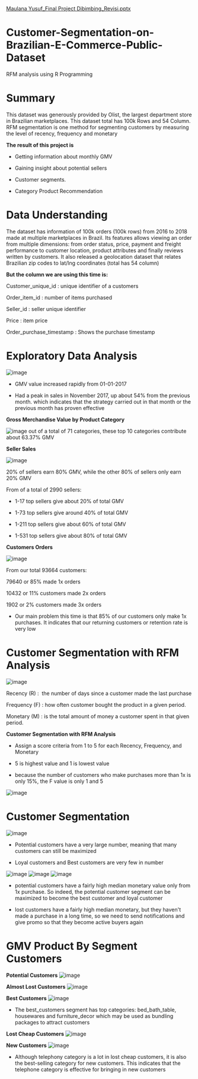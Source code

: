 [Maulana Yusuf_Final Project Dibimbing_Revisi.pptx](https://github.com/maulanaayusuf/Customer-Segmentation-on-Brazilian-E-Commerce-Public-Dataset/files/7142641/Maulana.Yusuf_Final.Project.Dibimbing_Revisi.pptx)
# Customer-Segmentation-on-Brazilian-E-Commerce-Public-Dataset
RFM analysis using R Programming

# Summary
This dataset was generously provided by Olist, the largest department store in Brazilian marketplaces. This dataset total has 100k Rows and 54 Column.
RFM segmentation is one method for segmenting customers by measuring the level of recency, frequency and monetary

**The result of this project is** 

- Getting information about monthly GMV

- Gaining insight about potential sellers

- Customer segments.

- Category Product Recommendation


# Data Understanding
The dataset has information of 100k orders  (100k rows) from 2016 to 2018 made at multiple marketplaces in Brazil. Its features allows viewing an order from multiple dimensions: from order status, price, payment and freight performance to customer location, product attributes and finally reviews written by customers. It also released a geolocation dataset that relates Brazilian zip codes to lat/lng coordinates (total has 54 column)

**But the column we are using this time is:**

Customer_unique_id    	     	: unique identifier of a customers

Order_item_id 		            : number of items purchased

Seller_id		  	              : seller unique identifier

Price			     	              : item price

Order_purchase_timestamp     	: Shows the purchase timestamp


# Exploratory Data Analysis

![image](https://user-images.githubusercontent.com/85357151/132887980-479b6380-4e1c-4c41-b582-b6f6067a0610.png)

- GMV value increased rapidly from 01-01-2017

- Had a peak in sales in November 2017, up about 54% from the previous month. which indicates that the strategy carried out in that month or the previous month has proven effective

**Gross Merchandise Value by Product Category**

![image](https://user-images.githubusercontent.com/85357151/132888237-a0159627-f70f-4d77-b07f-d094eb8a7386.png)
out of a total of 71 categories, these top 10 categories contribute about 63.37% GMV


**Seller Sales**

![image](https://user-images.githubusercontent.com/85357151/132888345-bf5d3825-7604-4885-820b-30d51637d44f.png)


20% of sellers earn 80% GMV, while the other 80% of sellers only earn 20% GMV

From of a total of 2990 sellers:

- 1-17 top sellers give about 20% of total GMV

- 1-73 top sellers give around 40% of total GMV

- 1-211 top sellers give about 60% of total GMV

- 1-531 top sellers give about 80% of total GMV


**Customers Orders**

![image](https://user-images.githubusercontent.com/85357151/132888797-afc30f5d-a298-4a40-a026-a2e31e11e1aa.png)

From our total 93664 customers:
 
79640 or 85% made 1x orders

10432 or 11% customers made 2x orders

1902 or 2% customers made 3x orders

- Our main problem this time is that 85% of our customers only make 1x purchases. It indicates that our returning customers or retention rate is very low


# Customer Segmentation with RFM Analysis

![image](https://user-images.githubusercontent.com/85357151/132889047-73766284-962d-4846-947e-d5b596fc5ece.png)

Recency (R) :  the number of days since a customer made the last purchase

Frequency (F) : how often customer bought the product in a given period.

Monetary (M) : is the total amount of money a customer spent in that given period. 



**Customer Segmentation with RFM Analysis**

- Assign a score criteria from 1 to 5 for each Recency, Frequency, and Monetary

- 5 is highest value and 1 is lowest value

- because the number of customers who make purchases more than 1x is only 15%, the F value is only 1 and 5


![image](https://user-images.githubusercontent.com/85357151/132889919-dbcfa7e5-701f-4a6d-9de2-a13808a98983.png)



# Customer Segmentation

![image](https://user-images.githubusercontent.com/85357151/132890196-711a6b4f-8e75-42cd-9197-25867ebecc2c.png)

- Potential customers have a very large number, meaning that many customers can still be maximized

- Loyal customers and  Best customers are very few in number

![image](https://user-images.githubusercontent.com/85357151/132890398-8996ae2a-99e7-4b84-a66f-eaca25ff7543.png)
![image](https://user-images.githubusercontent.com/85357151/132890405-406375ce-1195-4332-8c63-af363968bded.png)
![image](https://user-images.githubusercontent.com/85357151/132890413-b3d114fc-1fa4-47a8-a536-0d18a02f995d.png)


- potential customers have a fairly high median monetary value only from 1x purchase. So indeed, the potential customer segment can be maximized to become the best customer and loyal customer 

- lost customers have a fairly high median monetary, but they haven't made a purchase in a long time, so we need to send notifications and give promo so that they become active buyers again


# GMV Product By Segment Customers

**Potential Customers**
![image](https://user-images.githubusercontent.com/85357151/132890728-e543d41a-4ee3-479a-bf9d-61a1f85ca955.png)

**Almost Lost Customers**
![image](https://user-images.githubusercontent.com/85357151/132890793-acb107aa-c56f-4a90-8ed5-d6fef88ef24c.png)

**Best Customers**
![image](https://user-images.githubusercontent.com/85357151/132890824-eab0be5c-e558-46d5-a318-b93de80ea4c7.png)


- The best_customers segment has  top categories: bed_bath_table, housewares and furniture_decor which may be used as bundling packages to attract customers




**Lost Cheap Customers**
![image](https://user-images.githubusercontent.com/85357151/132890932-f3b7d02b-cfb7-46a3-962c-ab92be9aa2f1.png)

**New Customers**
![image](https://user-images.githubusercontent.com/85357151/132890963-e71d1237-0baf-4940-a9ad-90f76503b4ac.png)

- Although telephony category is a lot in lost cheap customers, it is also the best-selling category for new customers. This indicates that the telephone category is effective for bringing in new customers




























